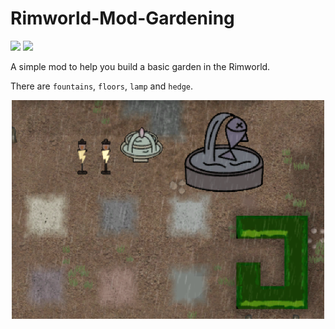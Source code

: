 # Rimworld-Mod-Gardening

![](https://img.shields.io/apm/l/vim-mode.svg)
![](https://img.shields.io/badge/Steam_Workshop-1.0-519dd9.svg)

A simple mod to help you build a basic garden in the Rimworld.

There are `fountains`, `floors`, `lamp` and `hedge`.


<div align="center">
  <img width="500" height="350" src="https://github.com/FoxinSnow/Rimworld-Mod-Gardening/blob/master/Gardening/About/Preview.png"/>

